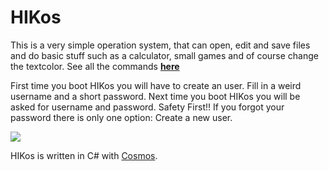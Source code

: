 # HIKos
This is a very simple operation system, that can open, edit and save files and do basic stuff such as a calculator, small games and of course change the textcolor. See all the commands **[here](https://github.com/HikBit/HIKos/wiki/Commands)**

First time you boot HIKos you will have to create an user. Fill in a weird username and a short password. Next time you boot HIKos you will be asked for username and password. Safety First!! If you forgot your password there is only one option: Create a new user.

![](http://ingvar.hahnkristensen.dk/assets/screenshot.PNG)

HIKos is written in C# with [Cosmos](https://gocosmos.org).
